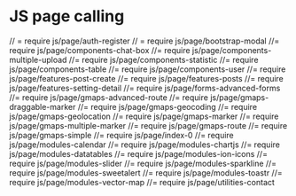 # JS page calling


// = require js/page/auth-register
// = require js/page/bootstrap-modal
//= require js/page/components-chat-box
//= require js/page/components-multiple-upload
//= require js/page/components-statistic
//= require js/page/components-table
//= require js/page/components-user
//= require js/page/features-post-create
//= require js/page/features-posts
//= require js/page/features-setting-detail
//= require js/page/forms-advanced-forms
//= require js/page/gmaps-advanced-route
//= require js/page/gmaps-draggable-marker
//= require js/page/gmaps-geocoding
//= require js/page/gmaps-geolocation
//= require js/page/gmaps-marker
//= require js/page/gmaps-multiple-marker
//= require js/page/gmaps-route
//= require js/page/gmaps-simple
//= require js/page/index-0
//= require js/page/modules-calendar
//= require js/page/modules-chartjs
//= require js/page/modules-datatables
//= require js/page/modules-ion-icons
//= require js/page/modules-slider
//= require js/page/modules-sparkline
//= require js/page/modules-sweetalert
//= require js/page/modules-toastr
//= require js/page/modules-vector-map
//= require js/page/utilities-contact

